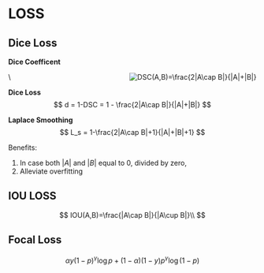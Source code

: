# LOSS
## Dice Loss
**Dice Coefficent**

<img src="https://latex.codecogs.com/gif.latex?DSC(A,B)=\frac{2|A\cap&space;B|}{|A|&plus;|B|}" title="DSC(A,B)=\frac{2|A\cap B|}{|A|+|B|}" align=right />\\ 


**Dice Loss**
$$
d = 1-DSC = 1 - \frac{2|A\cap B|}{|A|+|B|}
$$

**Laplace Smoothing**
$$
L_s = 1-\frac{2|A\cap B|+1}{|A|+|B|+1}
$$

Benefits:
1. In case both $|A|$ and $|B|$ equal to 0, divided by zero,
2. Alleviate overfitting


## IOU LOSS
$$
IOU(A,B)=\frac{|A\cap B|}{|A\cup B|}\\
$$

## Focal Loss
$$
\alpha y\left(1-p\right)^{\gamma} \log p+(1-\alpha)\left(1-y\right) p^{\gamma} \log \left(1-p\right)
$$

